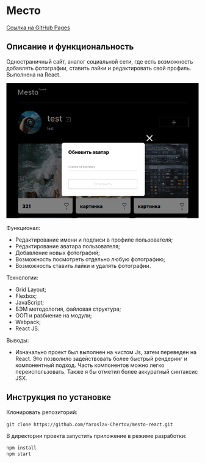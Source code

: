 # Место

[Ссылка на GitHub Pages](https://yaroslav-chertov.github.io/mesto-react/)

## Описание и функциональность

Одностраничный сайт, аналог социальной сети, где есть возможность добавлять фотографии, ставить лайки и редактировать свой профиль. Выполнена на React.

![](./src/images/Screenshot_readme.png)

Функционал:

* Редактирование имени и подписи в профиле пользователя;
* Редактирование аватара пользователя;
* Добавление новых фотографий;
* Возможность посмотреть отдельно любую фотографию;
* Возможность ставить лайки и удалять фотографии.

Технологии:

* Grid Layout;
* Flexbox;
* JavaScript;
* БЭМ методология, файловая структура;
* ООП и разбиение на модули;
* Webpack;
* React JS.

Выводы:

* Изначально проект был выполнен на чистом Js, затем переведен на React. Это позволило задействовать более быстрый рендеринг и компонентный подход. Часть компонентов можно легко переиспользовать. Также я бы отметил более аккуратный синтаксис JSX.

## Инструкция по установке

Клонировать репозиторий:

`
git clone https://github.com/Yaroslav-Chertov/mesto-react.git
`

В директории проекта запустить приложение в режиме разработки:

```
npm install
npm start
```
